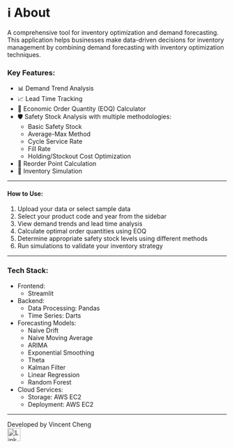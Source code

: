 # ℹ️ About

A comprehensive tool for inventory optimization and demand forecasting. This application helps businesses make data-driven decisions for inventory management by combining demand forecasting with inventory optimization techniques.

### Key Features:

- 📊 Demand Trend Analysis
- 📈 Lead Time Tracking
- 🔄 Economic Order Quantity (EOQ) Calculator
- 🛡️ Safety Stock Analysis with multiple methodologies:
  - Basic Safety Stock
  - Average-Max Method
  - Cycle Service Rate
  - Fill Rate
  - Holding/Stockout Cost Optimization
- 🎯 Reorder Point Calculation
- 🔮 Inventory Simulation

---

#### How to Use:

1. Upload your data or select sample data
2. Select your product code and year from the sidebar
3. View demand trends and lead time analysis
4. Calculate optimal order quantities using EOQ
5. Determine appropriate safety stock levels using different methods
6. Run simulations to validate your inventory strategy

---

### Tech Stack:

- Frontend:
  - Streamlit
- Backend:
  - Data Processing: Pandas
  - Time Series: Darts
- Forecasting Models:
  - Naive Drift
  - Naive Moving Average
  - ARIMA
  - Exponential Smoothing
  - Theta
  - Kalman Filter
  - Linear Regression
  - Random Forest
- Cloud Services:
  - Storage: AWS EC2
  - Deployment: AWS EC2

---

Developed by Vincent Cheng  
<a href="https://www.linkedin.com/in/yun-sheng-cheng-86094a143/" target="_blank">
<img src="https://cdn-icons-png.flaticon.com/512/174/174857.png" alt="LinkedIn" style="height:30px; width:30px;filter: grayscale(100%);">
</a>
